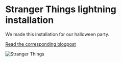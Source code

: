 Stranger Things lightning installation
=================

We made this installation for our halloween party.

[Read the corresponding blogpost](https://medium.com/@nervetattoo/making-a-stranger-things-lights-decoration-f67017831255)

![Stranger Things](/stranger-things-lights.gif)
